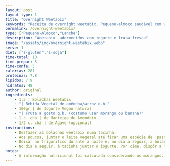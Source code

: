 ```yaml
---
layout: post
layout-type: 1
title: "Overnight Weetabix"
keywords: "Receita de overnight weetabix, Pequeno-almoço saudável com weetabix, Weetabix com iogurte e fruta, Como fazer overnight weetabix, Lanche rápido e vegano, Overnight weetabix, Weetabix vegano, Pequeno-almoço saudável, Receita com iogurte vegan, Weetabix com fruta, Receita fácil de overnight weetabix com iogurte, Como preparar weetabix para o pequeno-almoço saudável, Receita de lanche rápido com weetabix e fruta, Pequeno-almoço vegano com weetabix e manteiga de amendoim, Como fazer weetabix tipo cheesecake com iogurte, Receita sem glúten e sem soja com weetabix, Pequeno-almoço nutritivo, Receita rápida com weetabix, Sobremesa saudável com iogurte, Como usar weetabix em receitas, Weetabix com bebida vegetal, Alimentação plant-based, Opção saudável para lanche vegano, Receita prática e económica, Fruta fresca no pequeno-almoço, Manteiga de amendoim em receitas vegan"
permalink: /overnight-weetabix/
type: ["Pequeno-Almoço","Lanche"]
description: "Weetabix  adormecidos com iogurte e fruta fresca"
image: "/assets/img/overnight-weetabix.webp"
serve: 1
diet: ["s-gluten","s-soja"]
time-total: 10
time-prepar: 5 
time-confe: 5
calorias: 281
proteinas: 7.8
lipidos: 7.9
hidratos: 48
author: original
ingredients:
    - 1,5 | Bolachas Weetabix
    - "| Bebida Vegetal de amêndoa/arroz q.b."
    - 100gr | de Iogurte Vegan natural
    - "| Fruta a gosto q.b. (costumo usar morango ou banana)"
    - 1 c. chá | de Manteiga de Amendoim
    - 1/2 c. chá | de Agave (opcional)
instructions:
    - Desfazer as bolachas weetabix numa tacinha.
    - Aos poucos, juntar o leite vegetal até ficar uma espécie de  pasta com alguma consistência. A ideia não é que fique líquida.
    - Deixar no frigorifico durante a noite e, no dia a seguir, a bolacha deverá estar numa textura tipo _cheesecake_.
    - No dia a seguir, à tacinha juntar o iogurte. Por cima, dispôr a fruta cortada e finalizar com um fio de manteiga de amendoim e de agave (opcional).
notes:
    - A informação nutricional foi calculada considerando os morangos.
---
```

